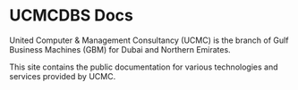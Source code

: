 # UCMCDBS Docs

United Computer & Management Consultancy (UCMC) is the branch of Gulf Business Machines (GBM) for Dubai and Northern Emirates.

This site contains the public documentation for various technologies and services provided by UCMC.
